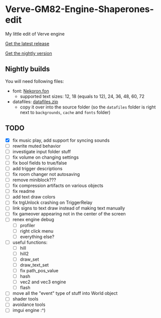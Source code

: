 # Verve-GM82-Engine-Shaperones-edit
 My little edit of Verve engine

[Get the latest release](https://github.com/shaperones0/Verve-GM82-Engine-Shaperones-edit/releases/latest)

[Get the nightly version](https://github.com/shaperones0/Verve-GM82-Engine-Shaperones-edit/archive/refs/heads/main.zip)

## Nightly builds
You will need following files:
* font: [Nekoron.fon](https://drive.google.com/file/d/1V_09CvmPcXuXB5wOyEtHVBN93OTAsbwS/view?usp=sharing)
  * supported text sizes: 12, 18 (equals to 12), 24, 36, 48, 60, 72
* datafiles: [datafiles.zip](https://drive.google.com/file/d/1gnlEOTbU5aOgOE-GOiIv3umOJs9Vchaj/view?usp=sharing)
  * copy it over into the source folder (so the `datafiles` folder is right next to `backgrounds`, `cache` and `fonts` folder)

## TODO
- [x] fix music play, add support for syncing sounds
- [ ] rewrite muted behavior
- [ ] investigate input folder stuff
- [ ] fix volume on changing settings
- [ ] fix bool fields to true/false
- [ ] add trigger descriptions 
- [ ] fix room changer not autosaving
- [ ] remove miniblock???
- [ ] fix compression artifacts on various objects
- [ ] fix readme
- [ ] add text draw colors
- [ ] fix trgUnlock crashing on TriggerRelay
- [ ] link signs to text draw instead of making text manually
- [ ] fix gameover appearing not in the center of the screen
- [ ] renex engine debug
  - [ ] profiler
  - [ ] right click menu
  - [ ] everything else?
- [ ] useful functions:
  - [ ] hill
  - [ ] hill2
  - [ ] draw_set
  - [ ] draw_text_set
  - [ ] fix path_pos_value
  - [ ] hash
  - [ ] vec2 and vec3 engine
  - [ ] flash
- [ ] move all the "event" type of stuff into World object
- [ ] shader tools
- [ ] avoidance tools
- [ ] imgui engine :^)